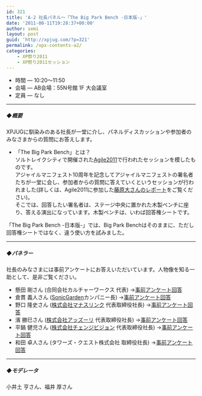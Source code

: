 ```yaml
---
id: 321
title: 'A-2 社長パネル～「The Big Park Bench -日本版-」'
date: '2011-08-11T19:28:37+00:00'
author: semi
layout: post
guid: 'http://xpjug.com/?p=321'
permalink: /xpx-contents-a2/
categories:
    - XP祭り2011
    - XP祭り2011セッション
---
```


- 時間 — 10:20～11:50
- 会場 — AB会場：55N号館 1F 大会議室
- 定員 — なし

---

##### ◆概要

XPJUGに馴染みのある社長が一堂に介し、パネルディスカッションや参加者のみなさまからの質問にお答えします。

- 「The Big Park Bench」とは？  
    ソルトレイクシティで開催された[Agile2011](http://agile2011.agilealliance.org/)で行われたセッションを模したものです。  
    アジャイルマニフェスト10周年を記念してアジャイルマニフェストの署名者たちが一堂に会し、参加者からの質問に答えていくというセッションが行われました(詳しくは、Agile2011に参加した[藤原大さんのレポート](http://enterprisezine.jp/article/detail/3384)をご覧ください)。  
    そこでは、回答したい署名者は、ステージ中央に置かれた木製ベンチに座り、答える演出になっています。木製ベンチは、いわば回答権シートです。

「The Big Park Bench -日本版-」では、Big Park Benchはそのままに、ただし回答権シートではなく、違う使い方を試みました。

---

##### ◆パネラー

社長のみなさまには事前アンケートにお答えいただいています。人物像を知る一助として、是非ご覧ください。

- 懸田 剛さん (合同会社カルチャーワークス 代表) →[事前アンケート回答](http://xpjug.com/xpx-contents-a2-kakeda/ "社長パネル事前アンケート～懸田 剛さん")
- 倉貫 義人さん ([SonicGarden](http://www.sonicgarden.jp/)カンパニー長) →[事前アンケート回答](http://xpjug.com/xpx-contents-a2-kuranuk/ "社長パネル事前アンケート～倉貫 義人さん")
- 野口 隆史さん ([株式会社マナスリンク](http://www.manaslink.com/) 代表取締役社長) →[事前アンケート回答](http://xpjug.com/xpx-contents-a2-noguchi/ "社長パネル事前アンケート～野口 隆史さん")
- 濱 勝巳さん ([株式会社アッズーリ](http://www.azzurri.jp/) 代表取締役社長) →[事前アンケート回答](http://xpjug.com/xpx-contents-a2-hama/ "社長パネル事前アンケート～濱 勝巳さん")
- 平鍋 健児さん ([株式会社チェンジビジョン](http://www.change-vision.com/) 代表取締役社長) →[事前アンケート回答](http://xpjug.com/xpx-contents-a2-hiranab/ "社長パネル事前アンケート～平鍋 健児さん")
- 和田 卓人さん (タワーズ・クエスト株式会社 取締役社長) →[事前アンケート回答](http://xpjug.com/xpx-contents-a2-wada/ "社長パネル事前アンケート～和田 卓人さん")

---

##### ◆モデレータ

小井土 亨さん、福井 厚さん